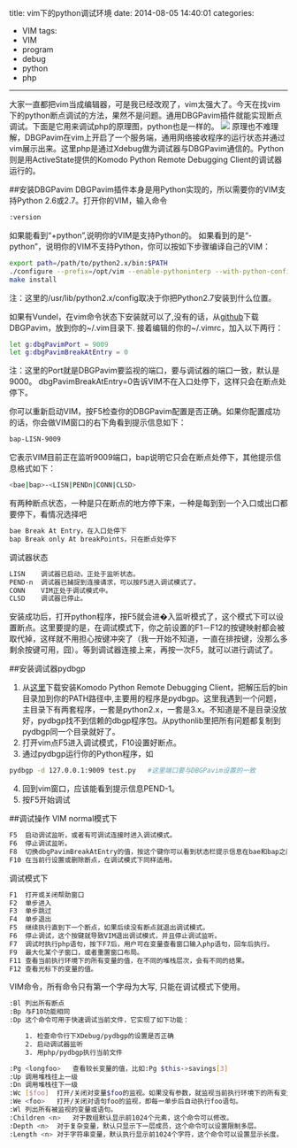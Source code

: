 title: vim下的python调试环境
date: 2014-08-05 14:40:01
categories:
- VIM
tags:
- VIM
- program
- debug
- python
- php
---

大家一直都把vim当成编辑器，可是我已经改观了，vim太强大了。今天在找vim下的python断点调试的方法，果然不是问题。通用DBGPavim插件就能实现断点调试。下面是它用来调试php的原理图，python也是一样的。
![](https://brookhong.github.io/assets/images/dbgpavim0.png)
原理也不难理解，DBGPavim在vim上开启了一个服务端，通用网络接收程序的运行状态并通过vim展示出来。这里php是通过Xdebug做为调试器与DBGPavim通信的。Python则是用ActiveState提供的Komodo Python Remote Debugging Client的调试器运行的。
<!--more-->
##安装DBGPavim
DBGPavim插件本身是用Python实现的，所以需要你的VIM支持Python 2.6或2.7。打开你的VIM，输入命令
```bash
:version
```
如果能看到“+python”,说明你的VIM是支持Python的。 如果看到的是“-python”，说明你的VIM不支持Python，你可以按如下步骤编译自己的VIM：
```bash
export path=/path/to/python2.x/bin:$PATH
./configure --prefix=/opt/vim --enable-pythoninterp --with-python-config-dir=/usr/lib/python2.7/config make
make install
```
 
注：这里的/usr/lib/python2.x/config取决于你把Python2.7安装到什么位置。

如果有Vundel，在vim命令状态下安装就可以了,没有的话，从[github](https://github.com/brookhong/DBGPavim)下载DBGPavim，放到你的~/.vim目录下.
接着编辑的你的~/.vimrc，加入以下两行：
```bash
let g:dbgPavimPort = 9009
let g:dbgPavimBreakAtEntry = 0
```
注：这里的Port就是DBGPavim要监视的端口，要与调试器的端口一致，默认是9000。 dbgPavimBreakAtEntry=0告诉VIM不在入口处停下，这样只会在断点处停下。

你可以重新启动VIM，按F5检查你的DBGPavim配置是否正确。如果你配置成功的话，你会做VIM窗口的右下角看到提示信息如下：
```bash
bap-LISN-9009
```
它表示VIM目前正在监听9009端口，bap说明它只会在断点处停下，其他提示信息格式如下：
```bash
<bae|bap>-<LISN|PENDn|CONN|CLSD>
```
有两种断点状态，一种是只在断点的地方停下来，一种是每到到一个入口或出口都要停下，看情况选择吧
```bash
bae Break At Entry，在入口处停下
bap Break only At breakPoints，只在断点处停下
```
调试器状态
```bash
LISN	调试器已启动，正处于监听状态。
PEND-n	调试器已捕捉到连接请求，可以按F5进入调试模式了。
CONN	VIM正处于调试模式中。
CLSD	调试器已停止。
```

安装成功后，打开python程序，按F5就会进�入监听模式了，这个模式下可以设置断点。这里要提的是，在调试模式下，你之前设置的F1－F12的按键映射都会被取代掉，这样就不用担心按键冲突了（我一开始不知道，一直在排按键，没那么多剩余按键可用，囧）。等到调试器连接上来，再按一次F5，就可以进行调试了。

##安装调试器pydbgp
1. 从[这里](http://code.activestate.com/komodo/remotedebugging/)下载安装Komodo Python Remote Debugging Client，把解压后的bin目录加到你的PATH路径中,主要用的程序是pydbgp。这里我遇到一个问题，主目录下有两套程序，一套是python2.x，一套是3.x。不知道是不是目录没放好，pydbgp找不到信赖的dbgp程序包。从pythonlib里把所有问题都复制到pydbgp同一个目录就好了。
2. 打开vim点F5进入调试模式，F10设置好断点。
3. 通过pydbgp运行你的Python程序，如
```bash
pydbgp -d 127.0.0.1:9009 test.py   #这里端口要与DBGPavim设置的一致
```
4. 回到vim窗口，应该能看到提示信息PEND-1。
5. 按F5开始调试

##调试操作
VIM normal模式下
```bash
F5	启动调试监听，或者有可调试连接时进入调试模式。
F6	停止调试监听。
F8	切换dbgPavimBreakAtEntry的值，按这个键你可以看到状态栏提示信息在bae和bap之间切换，即是否在PHP程序入口处停下。
F10	在当前行设置或删除断点，在调试模式下同样适用。
```

调试模式下
```bash
F1	打开或关闭帮助窗口
F2	单步进入
F3	单步跳过
F4	单步退出
F5	继续执行直到下一个断点，如果后续没有断点就退出调试模式。
F6	停止调试，这个按键就导致VIM退出调试模式，并且停止调试监听。
F7	调试时执行php语句，按下F7后，用户可在变量查看窗口输入php语句，回车后执行。
F9	最大化某个子窗口，或者重置窗口布局。
F11	查看当前执行环境下的所有变量的值，在不同的堆栈层次，会有不同的结果。
F12	查看光标下的变量的值。
```

VIM命令，所有命令只有第一个字母为大写, 只能在调试模式下使用。
```bash
:Bl	列出所有断点
:Bp	与F10功能相同
:Dp	这个命令可用于快速调试当前文件，它实现了如下功能：

    1. 检查命令行下XDebug/pydbgp的设置是否正确
    2. 启动调试器监听
    3. 用php/pydbgp执行当前文件

:Pg <longfoo>	查看较长变量的值，比如:Pg $this->savings[3]
:Up	调用堆栈往上一级
:Dn	调用堆栈往下一级
:Wc [$foo]	打开/关闭对变量$foo的监视。如果没有参数，就监视当前执行环境下的所有变量。
:We <foo>	打开/关闭对语句foo的监视，即每一单步后自动执行foo语句。
:Wl	列出所有被监视的变量或语句。
:Children <n>	对于数组默认显示前1024个元素，这个命令可以修改。
:Depth <n>	对于复杂变量，默认只显示下一层成员，这个命令可以设置限制多层。
:Length <n>	对于字符串变量，默认执行显示前1024个字符，这个命令可以设置显示长度。
```


